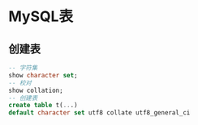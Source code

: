 # MySQL表


## 创建表

```sql
-- 字符集
show character set;
-- 校对
show collation;
-- 创建表
create table t(...)
default character set utf8 collate utf8_general_ci
```